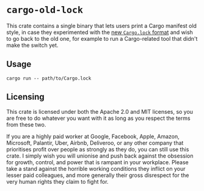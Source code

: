 # `cargo-old-lock`

This crate contains a single binary that lets users print a Cargo manifest old
style, in case they experimented with the [new `Cargo.lock` format][new] and
wish to go back to the old one, for example to run a Cargo-related tool that
didn't make the switch yet.

## Usage

```
cargo run -- path/to/Cargo.lock
```

## Licensing

This crate is licensed under both the Apache 2.0 and MIT licenses, so you are
free to do whatever you want with it as long as you respect the terms from
these two.

If you are a highly paid worker at Google, Facebook, Apple, Amazon, Microsoft,
Palantir, Uber, Airbnb, Deliveroo, or any other company that prioritises profit
over people as strongly as they do, you can still use this crate. I simply wish
you will unionise and push back against the obsession for growth, control, and
power that is rampant in your workplace. Please take a stand against the
horrible working conditions they inflict on your lesser paid colleagues, and
more generally their gross disrespect for the very human rights they claim to
fight for.

[new]: https://github.com/rust-lang/rust/pull/63579
